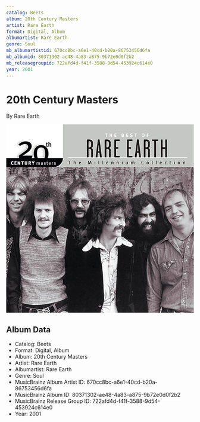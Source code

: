 ```yaml
---
catalog: Beets
album: 20th Century Masters
artist: Rare Earth
format: Digital, Album
albumartist: Rare Earth
genre: Soul
mb_albumartistid: 670cc8bc-a6e1-40cd-b20a-86753456d6fa
mb_albumid: 80371302-ae48-4a83-a875-9b72e0d0f2b2
mb_releasegroupid: 722afd4d-f41f-3588-9d54-453924c614e0
year: 2001
---
```


# 20th Century Masters

By Rare Earth

![](../../assets/beetscovers/Rare_Earth-20th_Century_Masters.jpg)

## Album Data

- Catalog: Beets
- Format: Digital, Album
- Album: 20th Century Masters
- Artist: Rare Earth
- Albumartist: Rare Earth
- Genre: Soul
- MusicBrainz Album Artist ID: 670cc8bc-a6e1-40cd-b20a-86753456d6fa
- MusicBrainz Album ID: 80371302-ae48-4a83-a875-9b72e0d0f2b2
- MusicBrainz Release Group ID: 722afd4d-f41f-3588-9d54-453924c614e0
- Year: 2001

